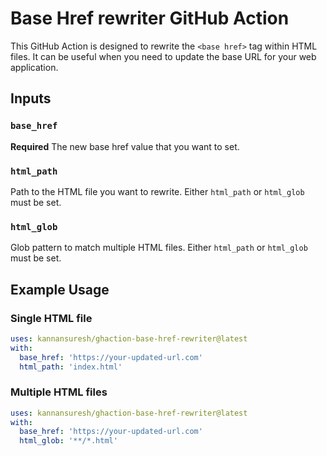# Base Href rewriter GitHub Action

This GitHub Action is designed to rewrite the `<base href>` tag within HTML files. It can be useful when you need to update the base URL for your web application.

## Inputs

### `base_href`

**Required** The new base href value that you want to set.

### `html_path`

Path to the HTML file you want to rewrite. Either `html_path` or `html_glob` must be set.

### `html_glob`

Glob pattern to match multiple HTML files. Either `html_path` or `html_glob` must be set.

## Example Usage

### Single HTML file

```yaml
uses: kannansuresh/ghaction-base-href-rewriter@latest
with:
  base_href: 'https://your-updated-url.com'
  html_path: 'index.html'
```

### Multiple HTML files

```yaml
uses: kannansuresh/ghaction-base-href-rewriter@latest
with:
  base_href: 'https://your-updated-url.com'
  html_glob: '**/*.html'
```

